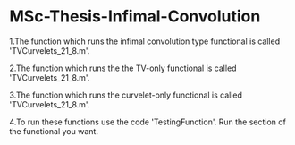 # MSc-Thesis-Infimal-Convolution

1.The function which runs the infimal convolution type functional is called 'TVCurvelets_21_8.m'.

2.The function which runs the the TV-only functional is called 'TVCurvelets_21_8.m'.

3.The function which runs the curvelet-only functional is called 'TVCurvelets_21_8.m'.

4.To run these functions use the code 'TestingFunction'. Run the section of the functional you want.
